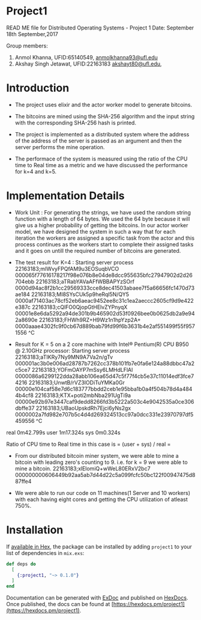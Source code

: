 # Project1
READ ME file for Distributed Operating Systems - Project 1
Date: September 18th September,2017

Group members:

1. Anmol Khanna, UFID:65140549, anmolkhanna93@ufl.edu
2. Akshay Singh Jetawat, UFID:22163183 akshayt80@ufl.edu,

# Introduction

- The project uses elixir and the actor worker model to generate bitcoins.

- The bitcoins are mined using the SHA-256 algorithm and the input string with the corresponding SHA-256 hash is printed.

- The project is implemented as a distributed system where the address of the address of the server is passed as an argument and then the server performs the mine operation.

- The performace of the system is measured using the ratio of the CPU time to Real time as a metric and we have discussed the performance for k=4 and k=5.

# Implementation Details

- Work Unit :
For generating the strings, we have used the random string function with a length of 64 bytes. We used the 64 byte because it will give us a higher probability of getting the bitcoins. In our actor worker model, we have designed the system in such a way that for each iteration the workers are assigned a specific task from the actor and this process continues as the workers start to complete their assigned tasks and it goes on untill the required number of bitcoins are generated.

- The test result for K=4 :
Starting server process
22163183;mIWvyFPQfAM9u3EOSuqbVCO    000065f77616178217f98e076b8e04de8dcc955635bfc27947902d2d26704ebb
22163183;aTRabYAVaAFfWBBAPYzSOrf    0000d94ac8f2b1cc29569333cce8dec41503abaee7f5a66656fc1470d73ae184
22163183;MI8SYsCUk5p9heRql5N/QY5    0000af71403ac78cf52eb6aeac9452ee8c31c1ea2aeccc2605cf9d9e422e387c
22163183;cQlFO0QjopGtHElvZYPnyqX    00001e8e6da5292a94de301b9b465902d53f0926bee0b0625db2a9e942a8690e
22163183;FHWh9RZ+H9Wz1n1hpYzp2A+    0000aaae4302fc9f0cb67d889bab79fd99f6b3631b4e2af551499f55f9571556
^C

- Result for K = 5 on a 2 core machine with Intel® Pentium(R) CPU B950 @ 2.10GHz processor:
Starting server process
22163183;aTIKRy7Ny9MN9A7Va2n/gTv    000001ac3b0e006ad28787b7262cc378b101fb7e0fa6e124a88dbbc47a2c5ce7
22163183;YOFmOAYP7mSsy6LMHdLFlAl    0000086a6299122dda28abb106ea65d47c5f77f4cb5e37c11014edf3fce74216
22163183;UnwtB/rVZ3IODiTuYMKa0Gr    00000e104caf58e7d6c183777bbdd2ceb1e95bba1b0a4f504b78d4a4844b4cf8
22163183;KTX+poti2mbNba291UgTi9a    00000e92b97e3447caf9dedd8266fd3b5222a503c4e9042535a0ce306dbffe37
22163183;UBaoUpskdRh7Ejci6yNs2gx    0000002a7fd982e707b5c4d4d269324513cc97a0dcc331e23970797df5459556
^C

real    0m42.799s
user    1m17.324s
sys     0m0.324s


Ratio of CPU time to Real time in this case is = (user + sys) / real = 

- From our distributed bitcoin miner system, we were able to mine a bitcoin with leading zero's counting to 9. i.e. for k = 9 we were able to mine a bitcoin.
22163183;xlElomiQ+wWeL80ERxV2bc7    000000000606449b92aa5ab7d44d22c5a099fcfc50bc122f00947475d887ffe4

- We were able to run our code on 11 machines(1 Server and 10 workers) with each having eight cores and getting the CPU utilization of atleast 750%.

# Installation

If [available in Hex](https://hex.pm/docs/publish), the package can be installed
by adding `project1` to your list of dependencies in `mix.exs`:

```elixir
def deps do
  [
    {:project1, "~> 0.1.0"}
  ]
end
```

Documentation can be generated with [ExDoc](https://github.com/elixir-lang/ex_doc)
and published on [HexDocs](https://hexdocs.pm). Once published, the docs can
be found at [https://hexdocs.pm/project1](https://hexdocs.pm/project1).

